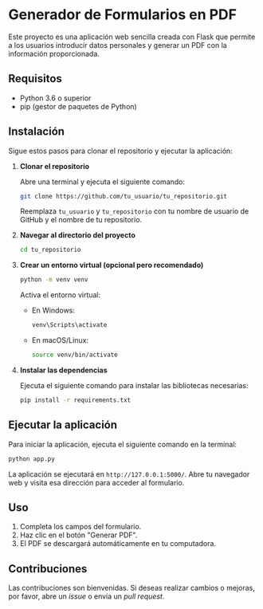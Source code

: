 # Generador de Formularios en PDF

Este proyecto es una aplicación web sencilla creada con Flask que permite a los usuarios introducir datos personales y generar un PDF con la información proporcionada.

## Requisitos

- Python 3.6 o superior
- pip (gestor de paquetes de Python)

## Instalación

Sigue estos pasos para clonar el repositorio y ejecutar la aplicación:

1. **Clonar el repositorio**

   Abre una terminal y ejecuta el siguiente comando:

   ```bash
   git clone https://github.com/tu_usuario/tu_repositorio.git
   ```

   Reemplaza `tu_usuario` y `tu_repositorio` con tu nombre de usuario de GitHub y el nombre de tu repositorio.

2. **Navegar al directorio del proyecto**

   ```bash
   cd tu_repositorio
   ```

3. **Crear un entorno virtual (opcional pero recomendado)**

   ```bash
   python -m venv venv
   ```

   Activa el entorno virtual:

   - En Windows:

     ```bash
     venv\Scripts\activate
     ```

   - En macOS/Linux:

     ```bash
     source venv/bin/activate
     ```

4. **Instalar las dependencias**

   Ejecuta el siguiente comando para instalar las bibliotecas necesarias:

   ```bash
   pip install -r requirements.txt
   ```

## Ejecutar la aplicación

Para iniciar la aplicación, ejecuta el siguiente comando en la terminal:

```bash
python app.py
```

La aplicación se ejecutará en `http://127.0.0.1:5000/`. Abre tu navegador web y visita esa dirección para acceder al formulario.

## Uso

1. Completa los campos del formulario.
2. Haz clic en el botón "Generar PDF".
3. El PDF se descargará automáticamente en tu computadora.

## Contribuciones

Las contribuciones son bienvenidas. Si deseas realizar cambios o mejoras, por favor, abre un *issue* o envía un *pull request*.

